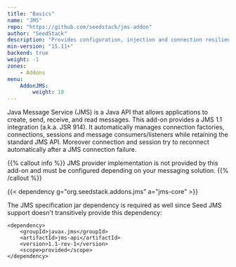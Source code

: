 ```yaml
---
title: "Basics"
name: "JMS"
repo: "https://github.com/seedstack/jms-addon"
author: "SeedStack"
description: "Provides configuration, injection and connection resilience for Java Messaging System 1.1."
min-version: "15.11+"
backend: true
weight: -1
zones:
    - Addons
menu:
    AddonJMS:
        weight: 10
---
```


Java Message Service (JMS) is a Java API that allows applications to create, send, receive, and read messages.
This add-on provides a JMS 1.1 integration (a.k.a. JSR 914). It automatically manages connection factories,
connections, sessions and message consumers/listeners while retaining the standard JMS API. Moreover connection
and session try to reconnect automatically after a JMS connection failure.

{{% callout info %}}
JMS provider implementation is not provided by this add-on and must be configured depending on your messaging solution.
{{% /callout %}}

{{< dependency g="org.seedstack.addons.jms" a="jms-core" >}}

The JMS specification jar dependency is required as well since Seed JMS support doesn't transitively provide this 
dependency:

    <dependency>
        <groupId>javax.jms</groupId>
        <artifactId>jms-api</artifactId>
        <version>1.1-rev-1</version>
        <scope>provided</scope>
    </dependency>
